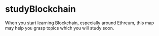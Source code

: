 # studyBlockchain

When you start learning Blockchain, especially around Ethreum, this map may help you grasp topics which you will study soon.
